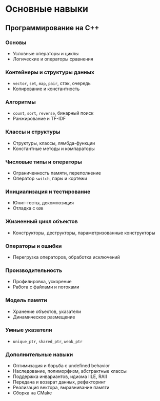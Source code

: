 # Основные навыки

## Программирование на C++

### Основы
- Условные операторы и циклы
- Логические и операторы сравнения

### Контейнеры и структуры данных
- `vector`, `set`, `map`, `pair`, стэк, очередь
- Копирование и константность

### Алгоритмы
- `count`, `sort`, `reverse`, бинарный поиск
- Ранжирование и TF-IDF

### Классы и структуры
- Структуры, классы, лямбда-функции
- Константные методы и компараторы

### Числовые типы и операторы
- Ограниченность памяти, переполнение
- Оператор `switch`, пары и кортежи

### Инициализация и тестирование
- Юнит-тесты, декомпозиция
- Отладка с `GDB`

### Жизненный цикл объектов
- Конструкторы, деструкторы, параметризованные конструкторы

### Операторы и ошибки
- Перегрузка операторов, обработка исключений

### Производительность
- Профилировка, ускорение
- Работа с файлами и потоками

### Модель памяти
- Хранение объектов, указатели
- Динамическое размещение

### Умные указатели
- `unique_ptr`, `shared_ptr`, `weak_ptr`

### Дополнительные навыки
- Оптимизация и борьба с undefined behavior
- Наследование, полиморфизм, абстрактные классы
- Поддержка инвариантов, идиома IILE, RAII
- Передача и возврат данных, рефакторинг
- Реализация вектора, выравнивание памяти
- Сборка на CMake
